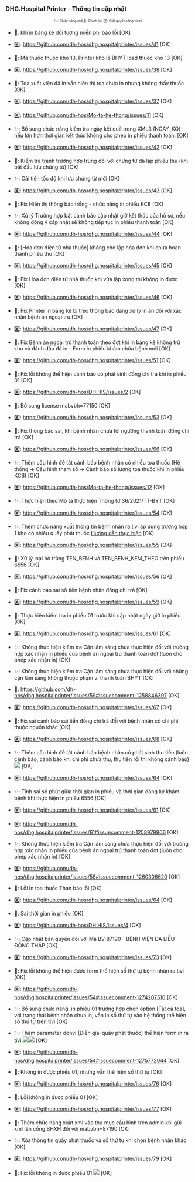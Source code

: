 ﻿### DHG.Hospital Printer - Thông tin cập nhật

<div align="center" style="font-size:xx-small">(✨: Chức năng mới,🐛: Chỉnh lỗi, #️⃣: Giải quyết công việc) </div>

-  🐛: khi in bảng kê đối tượng miễn phí báo lỗi [OK]
-  #️⃣: https://github.com/dh-hos/dhg.hospitalprinter/issues/41 [OK]

-  🐛: Mã thuốc thuộc kho 13, Printer kho lẻ BHYT load thuốc kho 13 [OK]
-  #️⃣: https://github.com/dh-hos/dhg.hospitalprinter/issues/38 [OK]

-  🐛: Toa xuất viện đã in vẫn hiển thị toa chưa in nhưng không thấy thuốc [OK]
-  #️⃣: https://github.com/dh-hos/dhg.hospitalprinter/issues/37 [OK]

-  #️⃣: https://github.com/dh-hos/Mo-ta-he-thong/issues/11 [OK]
-  ✨: Bổ sung chức năng kiểm tra ngày kết quả trong XML3 (NGAY_KQ) nếu lớn hơn thời gian kết thúc không cho phép in phiếu thanh toán. [OK]

-  #️⃣: https://github.com/dh-hos/dhg.hospitalprinter/issues/42 [OK]
-  🐛: Kiểm tra tránh trường hợp trùng đối với chứng từ đã lập phiếu thu (khi bắt đầu lưu chứng từ) [OK]
-  ✨: Cải tiến tốc độ khi lưu chứng từ mới [OK]

-  #️⃣: https://github.com/dh-hos/dhg.hospitalprinter/issues/43 [OK]
-  🐛: Fix Hiển thị thông báo trống - chức năng in phiếu KCB [OK]

-  ✨: Xử lý Trường hợp bật cảnh báo cập nhật giờ kết thúc của hồ sơ, nếu không đồng ý cập nhật sẽ không tiếp tục in phiếu thanh toán [OK]
-  #️⃣: https://github.com/dh-hos/dhg.hospitalprinter/issues/44 [OK]
-  🐛: [Hóa đơn điện tử nhà thuốc] không cho lập hóa đơn khi chưa hoàn thành phiếu thu [OK]

-  #️⃣: https://github.com/dh-hos/dhg.hospitalprinter/issues/45 [OK]
-  🐛: Fix Hóa đơn điện tử nhà thuốc khi vừa lập xong thì không in được [OK]

-  #️⃣: https://github.com/dh-hos/dhg.hospitalprinter/issues/46 [OK]
-  🐛: Fix Printer in bảng kê bị treo thông báo đang xử lý in ấn đối với xác nhận bệnh án ngoại trú [OK]

-  #️⃣: https://github.com/dh-hos/dhg.hospitalprinter/issues/47 [OK]
-  🐛: Fix Bệnh án ngoại trú thanh toán theo đợt khi in bảng kê không trừ kho và đánh dấu đã in - Form in phiếu khám chữa bệnh mới [OK]

-  #️⃣: https://github.com/dh-hos/dhg.hospitalprinter/issues/51 [OK]
-  🐛: Fix lỗi không thể hiện cảnh báo có phát sinh đồng chi trả khi in phiếu 01 [OK]

-  #️⃣: https://github.com/dh-hos/DH.HIS/issues/2 [OK]
-  🐛: Bổ sung license mabvbh=77150 [OK]

-  #️⃣: https://github.com/dh-hos/dhg.hospitalprinter/issues/53 [OK]
-  🐛: Fix thông báo sai, khi bệnh nhân chưa tới ngưỡng thanh toán đồng chi trả [OK]

-  #️⃣: https://github.com/dh-hos/dhg.hospitalprinter/issues/66 [OK]
-  ✨: Thêm cấu hình để tắt cảnh báo bệnh nhân có nhiều toa thuốc (Hệ thống -> Cấu hình tham số -> Cảnh báo số lượng toa thuốc khi in phiếu KCB) [OK]

-  #️⃣: https://github.com/dh-hos/Mo-ta-he-thong/issues/12 [OK]
-  ✨: Thực hiện theo Mô tả thực hiện Thông tư 36/2021/TT-BYT [OK]

-  #️⃣: https://github.com/dh-hos/dhg.hospitalprinter/issues/54 [OK]
-  ✨: Thêm chức năng xuất thông tin bệnh nhân ra tivi áp dụng trường hợp 1 kho có nhiều quầy phát thuốc [Hướng dẫn thực hiện](../MoTaThayDoi/XuatTTBenhnhanRaTivi.md) [OK]

-  #️⃣: https://github.com/dh-hos/dhg.hospitalprinter/issues/55 [OK]
-  🐛: Xử lý loại bỏ trùng TEN_BENH và TEN_BENH_KEM_THEO trên phiếu 6556 [OK]

-  #️⃣: https://github.com/dh-hos/dhg.hospitalprinter/issues/56 [OK]
-  🐛: Fix cảnh báo sai số tiền bệnh nhân đồng chi trả [OK]

-  #️⃣: https://github.com/dh-hos/dhg.hospitalprinter/issues/59 [OK]
-  🐛: Thực hiện kiểm tra in phiếu 01 trước khi cập nhật ngày giờ in phiếu [OK]

-  #️⃣: https://github.com/dh-hos/dhg.hospitalprinter/issues/61 [OK]
-  ✨: Không thực hiện kiểm tra Cận lâm sàng chưa thực hiện đối với trường hợp xác nhận in phiếu của bệnh án ngoại trú thanh toán đợt (luôn cho phép xác nhận in) [OK]
-  ✨: Không thực hiện kiểm tra Cận lâm sàng chưa thực hiện đối với những cận lâm sàng không thuộc phạm vi thanh toán BHYT [OK]
-  🐛: https://github.com/dh-hos/dhg.hospitalprinter/issues/59#issuecomment-1258846397 [OK]

-  #️⃣: https://github.com/dh-hos/dhg.hospitalprinter/issues/67 [OK]
-  🐛: Fix sai cảnh báo sai tiền đồng chi trả đối với bệnh nhân có chi phí thuộc nguồn khác [OK]

-  #️⃣: https://github.com/dh-hos/dhg.hospitalprinter/issues/68 [OK]
-  ✨: Thêm cấu hình để tắt cảnh báo bệnh nhân có phát sinh thu tiền (luôn cảnh báo, cảnh báo khi chi phí chưa thu, thu tiền rồi thì không cảnh báo) ![](../MoTaThayDoi/HuongDan/cauhinh-canhbao-chiphiphatsinh.png) [OK]

-  #️⃣: https://github.com/dh-hos/dhg.hospitalprinter/issues/64 [OK]
-  ✨: Tính sai số phút giữa thời gian in phiếu và thời gian đăng ký khám bệnh khi thực hiện in phiếu 6556 [OK]

-  #️⃣: https://github.com/dh-hos/dhg.hospitalprinter/issues/61 [OK]
-  #️⃣: https://github.com/dh-hos/dhg.hospitalprinter/issues/61#issuecomment-1258979906 [OK]
-  ✨: Không thực hiện kiểm tra Cận lâm sàng chưa thực hiện đối với trường hợp xác nhận in phiếu của bệnh án ngoại trú thanh toán đợt (luôn cho phép xác nhận in) [OK]

-  #️⃣: https://github.com/dh-hos/dhg.hospitalprinter/issues/58#issuecomment-1260306620 [OK]
-  🐛: Lỗi In toa thuốc Than báo lỗi [OK]

-  #️⃣: https://github.com/dh-hos/dhg.hospitalprinter/issues/64 [OK]
-  🐛: Sai thời gian in phiếu [OK]

-  #️⃣: https://github.com/dh-hos/DH.HIS/issues/4 [OK]
-  ✨: Cập nhật bản quyền đối với Mã BV 87190 - BỆNH VIỆN DA LIỄU ĐỒNG THÁP [OK]

-  #️⃣: https://github.com/dh-hos/dhg.hospitalprinter/issues/73 [OK]
-  🐛: Fix lỗi không thể hiện được form thể hiện số thứ tự bệnh nhân ra tivi [OK]

-  #️⃣: https://github.com/dh-hos/dhg.hospitalprinter/issues/54#issuecomment-1274207510 [OK]
-  ✨: Bổ sung chức năng, in phiếu 01 trường hợp chọn option [Tất cả toa], với trạng thái bệnh nhân chưa in, vẫn in số thứ tự vào hệ thống thể hiện số thứ tự trên tivi [OK]

-  ✨: Thêm parameter donvi (Diễn giải quầy phát thuốc) thể hiện form in ra tivi ![](../MoTaThayDoi/Outtv/ThemPara-donvi-01.png)![](../MoTaThayDoi/Outtv/ThemPara-donvi-02.png) [OK]
-  #️⃣: https://github.com/dh-hos/dhg.hospitalprinter/issues/54#issuecomment-1275772044 [OK]
-  🐛: Không in được phiếu 01, nhưng vẫn thể hiện số thứ tự [OK]

-  #️⃣: https://github.com/dh-hos/dhg.hospitalprinter/issues/76 [OK]
-  🐛: Lỗi không in được phiếu 01 [OK]

-  #️⃣: https://github.com/dh-hos/dhg.hospitalprinter/issues/77 [OK]
-  🐛: Thêm chức năng xuất xml vào thư mục cấu hình trên admin khi gửi xml lên cổng BHXH đối với mabvbh=87190 [OK]
-  ✨: Xóa thông tin quầy phát thuốc và số thứ tự khi chọn bệnh nhân khác [OK]

-  #️⃣: https://github.com/dh-hos/dhg.hospitalprinter/issues/79 [OK]
-  🐛: Fix lỗi không in được phiếu 01 ![](../MoTaThayDoi/Errors/err-inphieu01.png) [OK]
